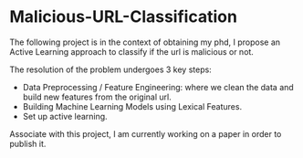 # Malicious-URL-Classification

The following project is in the context of obtaining my phd, I propose an Active Learning approach to classify if the url is malicious or not.

The resolution of the problem undergoes 3 key steps:

- Data Preprocessing / Feature Engineering: where we clean the data and build new features from the original url.
- Building Machine Learning Models using Lexical Features.
- Set up active learning.

Associate with this project, I am currently working on a paper in order to publish it.
